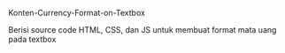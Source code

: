 Konten-Currency-Format-on-Textbox

Berisi source code HTML, CSS, dan JS untuk membuat format mata uang pada textbox
